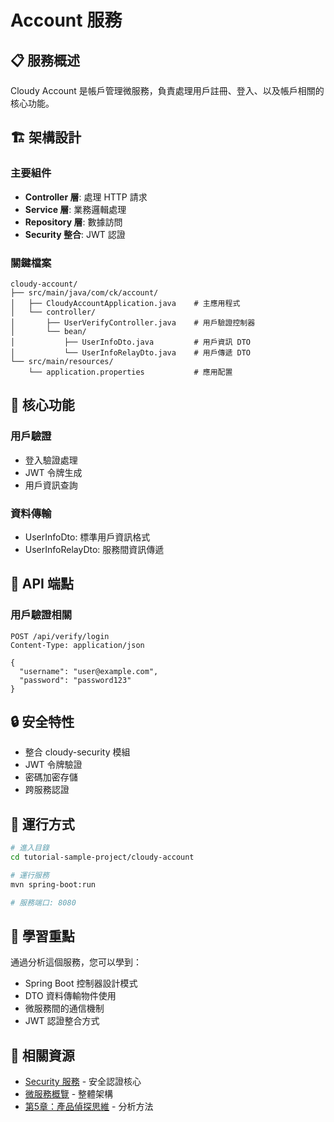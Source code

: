# Account 服務

## 📋 服務概述

Cloudy Account 是帳戶管理微服務，負責處理用戶註冊、登入、以及帳戶相關的核心功能。

## 🏗️ 架構設計

### 主要組件
- **Controller 層**: 處理 HTTP 請求
- **Service 層**: 業務邏輯處理
- **Repository 層**: 數據訪問
- **Security 整合**: JWT 認證

### 關鍵檔案
```
cloudy-account/
├── src/main/java/com/ck/account/
│   ├── CloudyAccountApplication.java    # 主應用程式
│   └── controller/
│       ├── UserVerifyController.java    # 用戶驗證控制器
│       └── bean/
│           ├── UserInfoDto.java         # 用戶資訊 DTO
│           └── UserInfoRelayDto.java    # 用戶傳遞 DTO
└── src/main/resources/
    └── application.properties           # 應用配置
```

## 🔧 核心功能

### 用戶驗證
- 登入驗證處理
- JWT 令牌生成
- 用戶資訊查詢

### 資料傳輸
- UserInfoDto: 標準用戶資訊格式
- UserInfoRelayDto: 服務間資訊傳遞

## 📡 API 端點

### 用戶驗證相關
```http
POST /api/verify/login
Content-Type: application/json

{
  "username": "user@example.com",
  "password": "password123"
}
```

## 🔒 安全特性

- 整合 cloudy-security 模組
- JWT 令牌驗證
- 密碼加密存儲
- 跨服務認證

## 🚀 運行方式

```bash
# 進入目錄
cd tutorial-sample-project/cloudy-account

# 運行服務
mvn spring-boot:run

# 服務端口: 8080
```

## 🎯 學習重點

通過分析這個服務，您可以學到：
- Spring Boot 控制器設計模式
- DTO 資料傳輸物件使用
- 微服務間的通信機制
- JWT 認證整合方式

## 🔗 相關資源

- [Security 服務](./cloudy-security) - 安全認證核心
- [微服務概覽](./sample-project) - 整體架構
- [第5章：產品偵探思維](/chapters/05-detective-mindset) - 分析方法